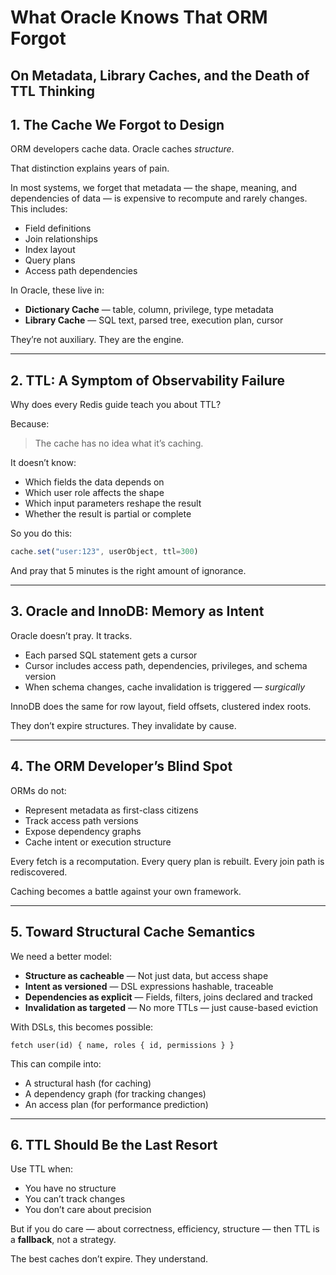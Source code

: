 # What Oracle Knows That ORM Forgot

## On Metadata, Library Caches, and the Death of TTL Thinking

## 1. The Cache We Forgot to Design

ORM developers cache data. Oracle caches *structure*.

That distinction explains years of pain.

In most systems, we forget that metadata — the shape, meaning, and dependencies of data — is expensive to recompute and rarely changes. This includes:

- Field definitions
- Join relationships
- Index layout
- Query plans
- Access path dependencies

In Oracle, these live in:

- **Dictionary Cache** — table, column, privilege, type metadata
- **Library Cache** — SQL text, parsed tree, execution plan, cursor

They’re not auxiliary. They are the engine.

---

## 2. TTL: A Symptom of Observability Failure

Why does every Redis guide teach you about TTL?

Because:

> The cache has no idea what it’s caching.

It doesn’t know:

- Which fields the data depends on
- Which user role affects the shape
- Which input parameters reshape the result
- Whether the result is partial or complete

So you do this:

```js
cache.set("user:123", userObject, ttl=300)
```

And pray that 5 minutes is the right amount of ignorance.

---

## 3. Oracle and InnoDB: Memory as Intent

Oracle doesn’t pray. It tracks.

- Each parsed SQL statement gets a cursor
- Cursor includes access path, dependencies, privileges, and schema version
- When schema changes, cache invalidation is triggered — *surgically*

InnoDB does the same for row layout, field offsets, clustered index roots.

They don’t expire structures. They invalidate by cause.

---

## 4. The ORM Developer’s Blind Spot

ORMs do not:

- Represent metadata as first-class citizens
- Track access path versions
- Expose dependency graphs
- Cache intent or execution structure

Every fetch is a recomputation. Every query plan is rebuilt. Every join path is rediscovered.

Caching becomes a battle against your own framework.

---

## 5. Toward Structural Cache Semantics

We need a better model:

- **Structure as cacheable** — Not just data, but access shape
- **Intent as versioned** — DSL expressions hashable, traceable
- **Dependencies as explicit** — Fields, filters, joins declared and tracked
- **Invalidation as targeted** — No more TTLs — just cause-based eviction

With DSLs, this becomes possible:

```dsl
fetch user(id) { name, roles { id, permissions } }
```

This can compile into:

- A structural hash (for caching)
- A dependency graph (for tracking changes)
- An access plan (for performance prediction)

---

## 6. TTL Should Be the Last Resort

Use TTL when:

- You have no structure
- You can’t track changes
- You don’t care about precision

But if you do care — about correctness, efficiency, structure — then TTL is a **fallback**, not a strategy.

The best caches don’t expire. They understand.

